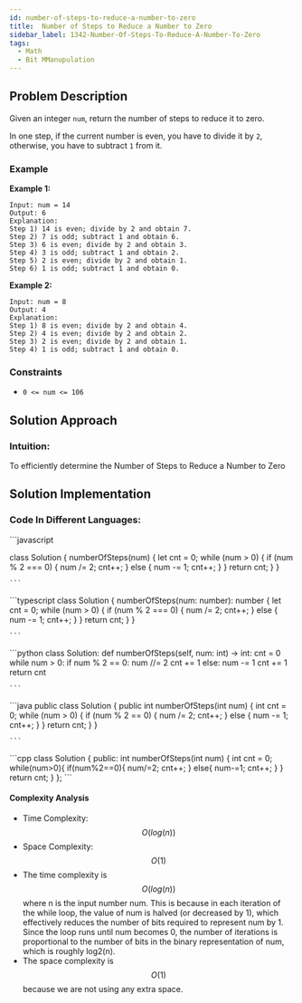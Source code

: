 ```yaml
---
id: number-of-steps-to-reduce-a-number-to-zero
title:  Number of Steps to Reduce a Number to Zero
sidebar_label: 1342-Number-Of-Steps-To-Reduce-A-Number-To-Zero
tags:
  - Math
  - Bit MManupulation
---
```


## Problem Description
Given an integer `num`, return the number of steps to reduce it to zero.

In one step, if the current number is even, you have to divide it by `2`, otherwise, you have to subtract `1` from it.


### Example

**Example 1:**


```
Input: num = 14
Output: 6
Explanation: 
Step 1) 14 is even; divide by 2 and obtain 7. 
Step 2) 7 is odd; subtract 1 and obtain 6.
Step 3) 6 is even; divide by 2 and obtain 3. 
Step 4) 3 is odd; subtract 1 and obtain 2. 
Step 5) 2 is even; divide by 2 and obtain 1. 
Step 6) 1 is odd; subtract 1 and obtain 0.
```
**Example 2:**
```
Input: num = 8
Output: 4
Explanation: 
Step 1) 8 is even; divide by 2 and obtain 4. 
Step 2) 4 is even; divide by 2 and obtain 2. 
Step 3) 2 is even; divide by 2 and obtain 1. 
Step 4) 1 is odd; subtract 1 and obtain 0.
```
### Constraints

- `0 <= num <= 106`

## Solution Approach

### Intuition:

To efficiently determine the Number of Steps to Reduce a Number to Zero
## Solution Implementation

### Code In Different Languages:

<Tabs>
  <TabItem value="JavaScript" label="JavaScript" default>
  <SolutionAuthor name="@Ishitamukherjee2004"/>
   ```javascript
    
class Solution {
    numberOfSteps(num) {
        let cnt = 0;
        while (num > 0) {
            if (num % 2 === 0) {
                num /= 2;
                cnt++;
            } else {
                num -= 1;
                cnt++;
            }
        }
        return cnt;
    }
}

    ```

  </TabItem>
  <TabItem value="TypeScript" label="TypeScript">
  <SolutionAuthor name="@Ishitamukherjee2004"/> 
   ```typescript
    class Solution {
    numberOfSteps(num: number): number {
        let cnt = 0;
        while (num > 0) {
            if (num % 2 === 0) {
                num /= 2;
                cnt++;
            } else {
                num -= 1;
                cnt++;
            }
        }
        return cnt;
    }
}

    ```

  </TabItem>
  <TabItem value="Python" label="Python"> 
  <SolutionAuthor name="@Ishitamukherjee2004"/>
   ```python
    class Solution:
    def numberOfSteps(self, num: int) -> int:
        cnt = 0
        while num > 0:
            if num % 2 == 0:
                num //= 2
                cnt += 1
            else:
                num -= 1
                cnt += 1
        return cnt


    ```

  </TabItem>
  <TabItem value="Java" label="Java">
  <SolutionAuthor name="@Ishitamukherjee2004"/>
   ```java
    public class Solution {
    public int numberOfSteps(int num) {
        int cnt = 0;
        while (num > 0) {
            if (num % 2 == 0) {
                num /= 2;
                cnt++;
            } else {
                num -= 1;
                cnt++;
            }
        }
        return cnt;
    }
}

    ```

  </TabItem>
  <TabItem value="C++" label="C++">
  <SolutionAuthor name="@Ishitamukherjee2004"/>
   ```cpp
class Solution {
public:
    int numberOfSteps(int num) {
        int cnt = 0;
        while(num>0){
            if(num%2==0){
             num/=2;
             cnt++;
            }
            else{
             num-=1;
             cnt++;
            }
        }
        return cnt;
    }
};
```
</TabItem> 
</Tabs>

#### Complexity Analysis

- Time Complexity: $$O(log(n))$$
- Space Complexity: $$O(1)$$
- The time complexity is $$O(log(n))$$ where n is the input number num. This is because in each iteration of the while loop, the value of num is halved (or decreased by 1), which effectively reduces the number of bits required to represent num by 1. Since the loop runs until num becomes 0, the number of iterations is proportional to the number of bits in the binary representation of num, which is roughly log2(n).
- The space complexity is $$O(1)$$ because we are not using any extra space.